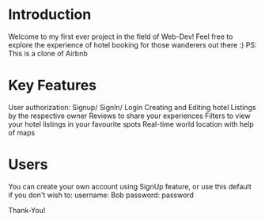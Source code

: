 # Introduction
Welcome to my first ever project in the field of Web-Dev! Feel free to explore the experience of hotel booking for those wanderers out there :)
PS: This is a clone of Airbnb

# Key Features
User authorization: Signup/ SignIn/ Login
Creating and Editing hotel Listings by the respective owner
Reviews to share your experiences 
Filters to view your hotel listings in your favourite spots
Real-time world location with help of maps

# Users
You can create your own account using SignUp feature, or use this default if you don't wish to:
username: Bob
password: password

Thank-You!
